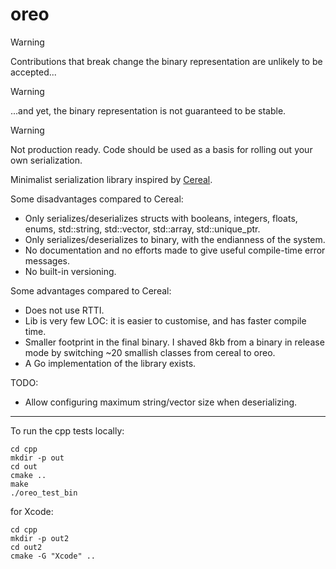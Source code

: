 # oreo

> [!WARNING]
> Contributions that break change the binary representation are unlikely to be accepted...

> [!WARNING]
> ...and yet, the binary representation is not guaranteed to be stable.

> [!WARNING]
> Not production ready. Code should be used as a basis for rolling out your own serialization.

Minimalist serialization library inspired by [Cereal](https://github.com/USCiLab/cereal).

Some disadvantages compared to Cereal:
* Only serializes/deserializes structs with booleans, integers, floats, enums, std::string, std::vector, std::array, std::unique_ptr.
* Only serializes/deserializes to binary, with the endianness of the system.
* No documentation and no efforts made to give useful compile-time error messages.
* No built-in versioning.

Some advantages compared to Cereal:
* Does not use RTTI.
* Lib is very few LOC: it is easier to customise, and has faster compile time.
* Smaller footprint in the final binary. I shaved 8kb from a binary in release mode by switching ~20 smallish classes from cereal to oreo.
* A Go implementation of the library exists.

TODO:
* Allow configuring maximum string/vector size when deserializing.

---

To run the cpp tests locally:

```
cd cpp
mkdir -p out
cd out
cmake ..
make
./oreo_test_bin
```

for Xcode:
```
cd cpp
mkdir -p out2
cd out2
cmake -G "Xcode" ..
```
